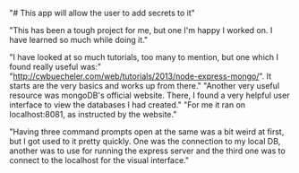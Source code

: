 "# This app will allow the user to add secrets to it"

"This has been a tough project for me, but one I'm happy I worked on.  I have learned so much while doing it."

"I have looked at so much tutorials, too many to mention, but one which I found really useful was:"
"http://cwbuecheler.com/web/tutorials/2013/node-express-mongo/".  It starts are the very basics and works up from there."
"Another very useful resource was mongoDB's official website.  There, I found a very helpful user interface to view the databases I had created."
"For me it ran on localhost:8081, as instructed by the website."

"Having three command prompts open at the same was a bit weird at first, but I got used to it pretty quickly.  One was the connection to my local DB, another was to use for running the express server and the third one was to connect to the localhost for the visual interface."
